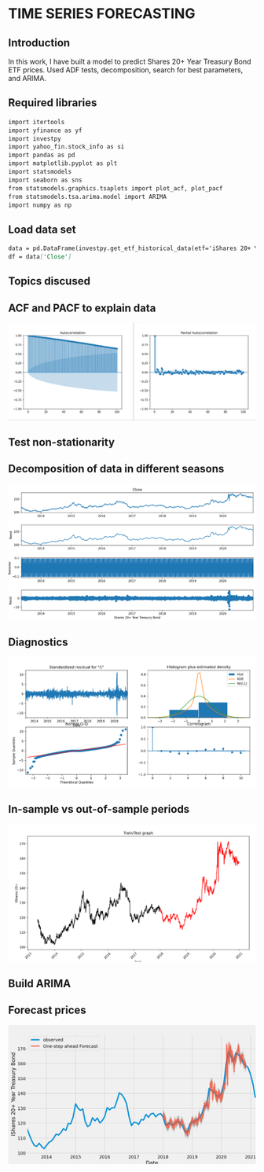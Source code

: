# TIME SERIES FORECASTING


## Introduction

In this work, I have built a model to predict Shares 20+ Year Treasury Bond ETF prices. Used ADF tests, decomposition, search for best parameters, and ARIMA.

## Required libraries

```` markdown
import itertools
import yfinance as yf
import investpy            
import yahoo_fin.stock_info as si
import pandas as pd
import matplotlib.pyplot as plt
import statsmodels
import seaborn as sns
from statsmodels.graphics.tsaplots import plot_acf, plot_pacf
from statsmodels.tsa.arima.model import ARIMA
import numpy as np
````

## Load data set
```` markdown
data = pd.DataFrame(investpy.get_etf_historical_data(etf='iShares 20+ Year Treasury Bond', country='united states', from_date='01/01/2012', to_date='01/01/2021'))
df = data['Close']
````

## Topics discused

## ACF and PACF to explain data
<img src="images/Autocorrelations.png">

## Test non-stationarity

## Decomposition of data in different seasons
<img src="images/decomposition.png">

## Diagnostics
<img src="images/diagnostics.png">

## In-sample vs out-of-sample periods
<img src="images/train test graph.png">

## Build ARIMA

## Forecast prices
<img src="images/real vs forecast.png">
